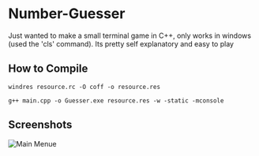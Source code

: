 # Number-Guesser
Just wanted to make a small terminal game in C++, only works in windows (used the 'cls' command). Its pretty self explanatory and easy to play


## How to Compile

```
windres resource.rc -O coff -o resource.res
```

```
g++ main.cpp -o Guesser.exe resource.res -w -static -mconsole
```

## Screenshots

![Main Menue](https://i.imgur.com/cINhehq.png)

